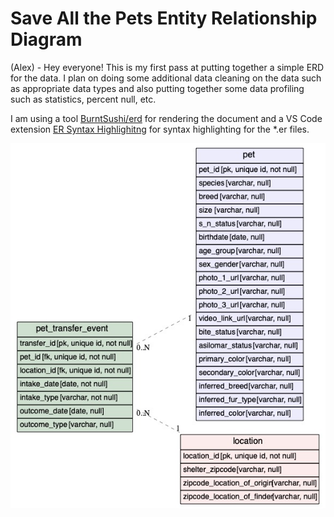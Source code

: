 # Save All the Pets Entity Relationship Diagram

(Alex) - Hey everyone! This is my first pass at putting together a simple ERD for the data.  I plan on doing some additional data cleaning on the data such as appropriate data types and also putting together some data profiling such as statistics, percent null, etc.

I am using a tool [BurntSushi/erd](https://github.com/BurntSushi/erd) for rendering the document and a VS Code extension [ER Syntax Highlighitng](https://marketplace.visualstudio.com/items?itemName=mikkel-ol.er-syntax-highlighting) for syntax highlighting for the *.er files.

![](shelter_data_erd.jpg)